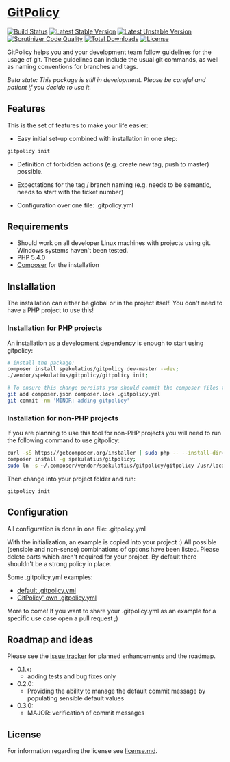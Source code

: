 [GitPolicy](https://github.com/spekulatius/gitpolicy)
===========

[![Build Status](https://api.travis-ci.org/spekulatius/GitPolicy.svg?branch=master)](https://travis-ci.org/spekulatius/GitPolicy)
[![Latest Stable Version](https://poser.pugx.org/spekulatius/gitpolicy/version.svg)](https://github.com/spekulatius/gitpolicy/releases)
[![Latest Unstable Version](https://poser.pugx.org/spekulatius/gitpolicy/v/unstable.svg)](https://packagist.org/packages/spekulatius/gitpolicy)
[![Scrutinizer Code Quality](https://img.shields.io/scrutinizer/g/spekulatius/gitpolicy.svg)](https://scrutinizer-ci.com/g/spekulatius/gitpolicy?branch=master)
[![Total Downloads](https://poser.pugx.org/spekulatius/gitpolicy/downloads.svg)](https://packagist.org/packages/spekulatius/gitpolicy)
[![License](https://poser.pugx.org/spekulatius/gitpolicy/license.svg)](https://github.com/spekulatius/gitpolicy/blob/master/license.md)

GitPolicy helps you and your development team follow guidelines for the usage of git. These guidelines can include the usual git commands, as well as naming conventions for branches and tags.

*Beta state: This package is still in development. Please be careful and patient if you decide to use it.*


Features
--------

This is the set of features to make your life easier:

 * Easy initial set-up combined with installation in one step:

```bash
gitpolicy init
```

 * Definition of forbidden actions (e.g. create new tag, push to master) possible.

 * Expectations for the tag / branch naming (e.g. needs to be semantic, needs to start with the ticket number)

 * Configuration over one file: .gitpolicy.yml


Requirements
------------

 * Should work on all developer Linux machines with projects using git. Windows systems haven't been tested.
 * PHP 5.4.0
 * [Composer](https://getcomposer.org) for the installation


Installation
------------

The installation can either be global or in the project itself. You don't need to have a PHP project to use this!


### Installation for PHP projects

An installation as a development dependency is enough to start using gitpolicy:

```bash
# install the package:
composer install spekulatius/gitpolicy dev-master --dev;
./vendor/spekulatius/gitpolicy/gitpolicy init;

# To ensure this change persists you should commit the composer files to git.
git add composer.json composer.lock .gitpolicy.yml
git commit -nm 'MINOR: adding gitpolicy'
```

### Installation for non-PHP projects

If you are planning to use this tool for non-PHP projects you will need to run the following command to use gitpolicy:

```bash
curl -sS https://getcomposer.org/installer | sudo php -- --install-dir=/usr/local/bin --filename=composer;
composer install -g spekulatius/gitpolicy;
sudo ln -s ~/.composer/vendor/spekulatius/gitpolicy/gitpolicy /usr/local/bin/gitpolicy;
```

Then change into your project folder and run:

```
gitpolicy init
```


Configuration
-------------

All configuration is done in one file: .gitpolicy.yml

With the initialization, an example is copied into your project :) All possible (sensible and non-sense) combinations of options have been listed. Please delete parts which aren't required for your project. By default there shouldn't be a strong policy in place.

Some .gitpolicy.yml examples:

 * [default .gitpolicy.yml](https://github.com/spekulatius/gitpolicy/blob/master/templates/.gitpolicy.yml)
 * [GitPolicy' own .gitpolicy.yml](https://github.com/spekulatius/gitpolicy/blob/master/.gitpolicy.yml)

More to come! If you want to share your .gitpolicy.yml as an example for a specific use case open a pull request ;)


Roadmap and ideas
-----------------

Please see the [issue tracker](https://github.com/spekulatius/GitPolicy/issues) for planned enhancements and the roadmap.

 * 0.1.x:
   * adding tests and bug fixes only
 * 0.2.0:
   * Providing the ability to manage the default commit message by populating sensible default values
 * 0.3.0:
   * MAJOR: verification of commit messages


License
-------

For information regarding the license see [license.md](https://github.com/spekulatius/GitPolicy/blob/master/license.md).
